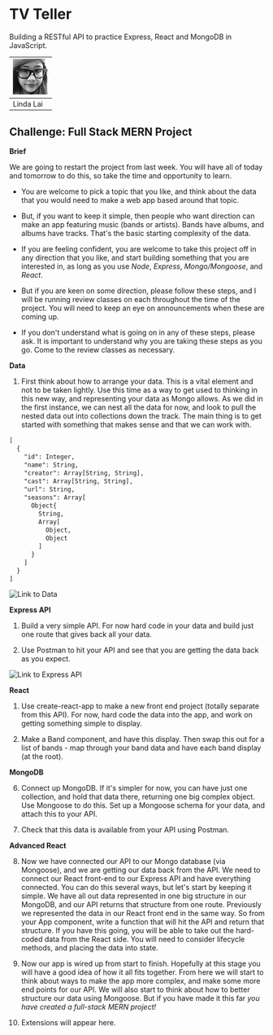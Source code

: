 # TV Teller
Building a RESTful API to practice Express, React and MongoDB in JavaScript.

|[![Linda Lai](assets/contributors-linda-lai-70x70.jpg)](https://github.com/linda-lai) |
|-----------|
| Linda Lai |

## Challenge: Full Stack MERN Project

**Brief**

We are going to restart the project from last week. You will have all of today and tomorrow to do this, so take the time and opportunity to learn.

- You are welcome to pick a topic that you like, and think about the data that you would need to make a web app based around that topic.
  
- But, if you want to keep it simple, then people who want direction can make an app featuring music (bands or artists). Bands have albums, and albums have tracks. That's the basic starting complexity of the data.

- If you are feeling confident, you are welcome to take this project off in any direction that you like, and start building something that you are interested in, as long as you use *Node*, *Express*, *Mongo/Mongoose*, and *React*.

- But if you are keen on some direction, please follow these steps, and I will be running review classes on each throughout the time of the project. You will need to keep an eye on announcements when these are coming up.

- If you don't understand what is going on in any of these steps, please ask. It is important to understand why you are taking these steps as you go. Come to the review classes as necessary.

**Data**

1. First think about how to arrange your data. This is a vital element and not to be taken lightly. Use this time as a way to get used to thinking in this new way, and representing your data as Mongo allows. As we did in the first instance, we can nest all the data for now, and look to pull the nested data out into collections down the track. The main thing is to get started with something that makes sense and that we can work with.
   
  ```
  [
    {
      "id": Integer,
      "name": String,
      "creator": Array[String, String],
      "cast": Array[String, String],
      "url": String,
      "seasons": Array[
        Object{
          String,
          Array[
            Object,
            Object
          ]
        }
      ]
    }
  ]
  ```

![**Link to Data**](/data/) 

**Express API**

1. Build a very simple API. For now hard code in your data and build just one route that gives back all your data.

2. Use Postman to hit your API and see that you are getting the data back as you expect.

![**Link to Express API**](/api/) 

**React**

1. Use create-react-app to make a new front end project (totally separate from this API). For now, hard code the data into the app, and work on getting something simple to display.

2. Make a Band component, and have this display. Then swap this out for a list of bands - map through your band data and have each band display (at the root).

**MongoDB**

6. Connect up MongoDB. If it's simpler for now, you can have just one collection, and hold that data there, returning one big complex object. Use Mongoose to do this. Set up a Mongoose schema for your data, and attach this to your API.

7. Check that this data is available from your API using Postman.

**Advanced React**

8. Now we have connected our API to our Mongo database (via Mongoose), and we are getting our data back from the API. We need to connect our React front-end to our Express API and have everything connected. You can do this several ways, but let's start by keeping it simple. We have all out data represented in one big structure in our MongoDB, and our API returns that structure from one route. Previously we represented the data in our React front end in the same way. So from your App component, write a function that will hit the API and return that structure. If you have this going, you will be able to take out the hard-coded data from the React side. You will need to consider lifecycle methods, and placing the data into state.

9.  Now our app is wired up from start to finish. Hopefully at this stage you will have a good idea of how it all fits together. From here we will start to think about ways to make the app more complex, and make some more end points for our API. We will also start to think about how to better structure our data using Mongoose. But if you have made it this far *you have created a full-stack MERN project!*

10. Extensions will appear here.
